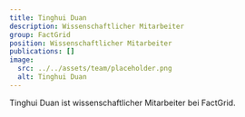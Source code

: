 ```yaml
---
title: Tinghui Duan
description: Wissenschaftlicher Mitarbeiter
group: FactGrid
position: Wissenschaftlicher Mitarbeiter
publications: []
image:
  src: ../../assets/team/placeholder.png
  alt: Tinghui Duan
---
```


Tinghui Duan ist wissenschaftlicher Mitarbeiter bei FactGrid.
